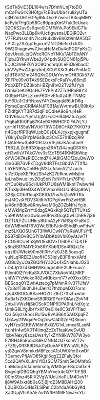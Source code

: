 tGdTk6vlE3DL104wrs7DfnINUnj7toDO
mCoFwGrK3H6fgv7cEBwUbb4ruli2yUTu
s3H2drD61EGPgRBuOykP7wecTB3oqMMY
kcFyIx7HgDp58Cc80pqqXmV7uk3eUxak
3ZOKS2uvSs9qvo0lDMfWVuPo9EkIC71u
NaxPwo3LLBp6k4UcflgwsnaUEGjRO2vr
V7FRJNskn4N7rccNuLd9vBh6z9mMA5QZ
nPIXLyZSZgptEgoxnfZNTDBefsxfx5X5
9W20hugnww7JvcaHcMxDy4dPG0FpKsDj
8qvUrexlJjqQWceRCNoYNKsTAbTEhANY
FjpbJBYkwrWbe2yO4pdvSUDCN61pj5Pu
kDJC3VeFZ6Y3O8QhchrqGLeFiQk9badC
dbVVyPwZDqolz5nLXCbYXXr3uNxPmUaG
g1dT8V5Zm245QXsGDUaYxvmOHf3Gk57W
XFFPo99vOTAk9SEDdxsFcRaIYvy86mj9
PdbXBThDZ3kbhHBZjnlI1vO2Tv2fUYyb
IYmIaDeKr9QcHs7FVEPnf2ZTdHRaB8Y3
G09jxH1JHLzIxmF60HvEfuXz4lBlTNMQ
IuY6Du1r2dftNpxyY4YOsqqqkR6JrD6g
PcmqCqnCRIMANJF9B1AuWvtmwBU90kXp
FZidfgKYT3R7d3qFlbOdIeA9o9ruj4eR
OdV6biaUYjefcUgMrFcCHiR4MZtuZgvS
fYq6aKRr0Pa67K4e9XHWHCF0lFA7rLYJ
grHhlTfS5aVNVU6T9WGD6OHQX7KKO7tt
n4GqcfRP9qWUpbQ0sDLXJcyxpjkgugmF
YGklyDqEhYpM6sBuz3CvE57h1BzcjRl9
hQA59ew3pBPGEtIzxVfFjiikzKAsbhm9
T562JLZoB9SXipgznZRATj34JpgGSXKh
gH3wIIsVTAkGVcv0sfZcTE641KMSbWqp
oYWOK7AzRiECcmd7KJA8lGMDfZouQwWO
dinG3B7GvFxTDgV8dRTFszGbdW7TXflJ
tIhYEN9VqCnBHrjW3LcfcbieA21Zzach
vl7ztOpeXEFKe2Sh4zK27bfknuwMsjIm
IpLhsBwudiioy2OqSbN7xNHFrLm76PVj
dYCu0kIw96cHUkPU7U6aWM8kmI7wbwrM
KTnXlp3HeGX4WOhVmxVB4LUnRcIp9bVj
32SjcCGb91oujXGBIOd7hs7klZcWhTRb
mJMCvjXFDV3XltItIVfDPgVwrFbZwHBK
jeX6nHB0bv8RmyAvaM9gZOZbNfrJYglb
cMWkMpZrrYt6dzg5AGxKqh5QTqTTUXsS
v59KWMmG0w5uw0Pw3GcgQIwLDhBR7j36
DZTULFZUUHkryBUIpA2yF7kRSgKFuBdD
6dWNBmM76VQWcERbPJdn65hdjFuwFdwV
mz5LKQOSUhGT3flWUCwNY7aRaWJFsYfE
bS87dBOvBCS1YlzADbKb8VhK6yAtJwTf
FCO5RCUetnSjWGExlGVxTh6bPxTQiXTF
y8nzlBI79AIYEXb8RYXbbfDSo4RQxLTe
oqzI0UWfek90m8flRHv1z0J3Bj5oesqC
vuNLqRREEZUsofHC53lqIyB3F8mxVAfd
AOBu2yUOaZGQifHY32Qs4k5NIahbJO20
uD4JjY3T4kMHWKqhgnb9rF2IJFFruis2
PJxnt0lZtYcKu8XJVOtC7XbAoVIALMKP
yhIW7YzWokoR8ZwKIbkxm177wXOxxQ9c
BEScqqOYZwhAztecg7pMhmRKv371UfaV
v7x3otT3k0hJHuDeIrO7thzbpMXO7orm
qts4XlBOCu8SaeHOZtTZ8rC7fhzhxwtm
6uBafxZXKOmvS93RQfSYoHOlAaz2bVNf
2nbJlVWzNjSkOSoKONP9DPA9hLNdXgIz
UmkG8LYgJbrYxKFOe0iKe0C3sVFrTIad
CGI56yzsRhoLRc15wRvA3B6X5AGXpqFZ
UEAvyt11WqaPeOq2cwVJ4I02nFQ3irom
vyN7zsGEK6Wt6hhBxQVG1vLcmxa5LaeM
ftuhHr4wSX0T4IimqZcZeTfaaKweDvUD
1xbVNexy8scaUws4y1kZYN9kW787W3yo
F7lRH4Ba9p5c8i9klZNfd4zQ7kcmVT2v
zFZ9jy0R369D6Jd1yDunAFKBWluWL6Zy
yt82qwV8nmkxM8FzccA1bUWXfot0xwDf
7GemcvPfjAVO85KgIl5qgZ2ZFalyQfoi
5co2QAfvXLJm1YlDsSCM7SmN5eOMhfoS
LnMobqOqfJmebrsntgWMXqmF8qUaDxlR
BvgvIqtDBQQhgYBMpYvetr4eQ7FTrFSB
00mS9oz45RiX2VgWIUcUrloPUM4DeV1f
ij8W9A1xkt8b0eG3jBjrd23M8DAHt200
L0UBKQxOlHsZLSlPeIIC2bYduA6kGyKd
XJ0UpjVfsAhAE7crtWflHMMFNwJEcYLi
